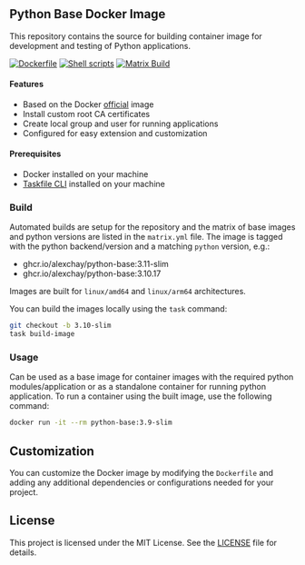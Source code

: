 
#

## Python Base Docker Image

This repository contains the source for building container image for development and testing of Python applications.

[![Dockerfile](https://github.com/alexchay/docker-python-base/actions/workflows/dockerfile-check.yml/badge.svg)](https://github.com/alexchay/docker-python-base/actions/workflows/dockerfile-check.yml) [![Shell scripts](https://github.com/alexchay/docker-python-base/actions/workflows/shellscripts-check.yml/badge.svg)](https://github.com/alexchay/docker-python-base/actions/workflows/shellscripts-check.yml) [![Matrix Build](https://github.com/alexchay/docker-python-base/actions/workflows/build-matrix.yml/badge.svg)](https://github.com/alexchay/docker-python-base/actions/workflows/build-matrix.yml)

#### Features

- Based on the Docker [official](https://hub.docker.com/_/python) image
- Install custom root CA certificates
- Create local group and user for running applications
- Configured for easy extension and customization

#### Prerequisites

- Docker installed on your machine
- [Taskfile CLI](https://taskfile.dev) installed on your machine

### Build

Automated builds are setup for the repository and the matrix of base images and python versions are listed in the `matrix.yml` file.
The image is tagged with the python backend/version and a matching `python` version, e.g.:

- ghcr.io/alexchay/python-base:3.11-slim
- ghcr.io/alexchay/python-base:3.10.17

Images are built for `linux/amd64` and `linux/arm64` architectures.

You can build the images locally using the `task` command:

```sh
git checkout -b 3.10-slim
task build-image
```

### Usage

Can be used as a base image for container images with the required python modules/application or as a standalone container for running python application.
To run a container using the built image, use the following command:

```sh
docker run -it --rm python-base:3.9-slim
```

## Customization

You can customize the Docker image by modifying the `Dockerfile` and adding any additional dependencies or configurations needed for your project.

## License

This project is licensed under the MIT License. See the [LICENSE](LICENSE) file for details.
